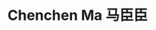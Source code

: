 ---
layout: page
title: Chenchen Ma 马臣臣
description: PhD Student<br />博士研究生<br />&nbsp;
img: /assets/img/mcc.jpg
email: 12231359@mail.sustech.edu.cn
bio: >
    Chenchen grew up in Shangqiu, Henan, who obtained his master's degree from Hainan University, and has explored the relationship among probiotics, gut microbiome and human health. He hopes to obtain high-grade scientific training at COmics Lab and make breakthroughs in the interaction between cancer genomics and human symbiosis microbiota. He likes traditional Chinese culture (Beijing Opera, Han Chinese Clothing，Chinese national music, etc.); He also relaxes by dancing （Jazz and Kpop）and playing board games. He wants to be invited to swim and play badminton instead of basketball.
bio_cn: >
    臣臣成长于河南商丘，后求学于海南大学。他最初的知识背景是食品营养，曾致力探索益生菌、肠道微生物组和人类健康的微妙关系。他想要挑战自己，希望未来在COmics lab完成高质量的科研训练，并在癌症基因组和人体共生微生物组互作方面有所突破。他喜欢中国传统文化（京剧、汉服和民乐等）；也会通过街舞（Jazz/Kpop）放松身心；也喜欢组局桌游；虽然他没有很强的运动天赋，但是游泳，羽毛球也可以凑数。不过，篮球一定不要喊他，他一定会拒绝你。
importance: 5
category: student
github: HNUmcc
scholar: TLtJ480AAAAJ

---